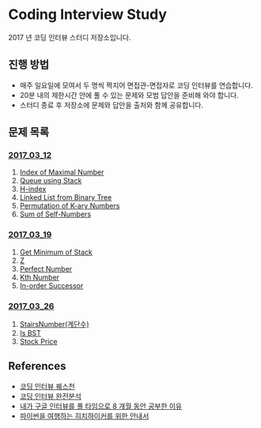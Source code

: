 # Coding Interview Study

2017 년 코딩 인터뷰 스터디 저장소입니다.

## 진행 방법

* 매주 일요일에 모여서 두 명씩 짝지어 면접관-면접자로 코딩 인터뷰를 연습합니다.
* 20분 내의 제한시간 안에 풀 수 있는 문제와 모범 답안을 준비해 와야 합니다.
* 스터디 종료 후 저장소에 문제와 답안을 출처와 함께 공유합니다.

## 문제 목록

### [2017_03_12](2017_03_12)
1. [Index of Maximal Number](2017_03_12/1_Index_of_Maximal_Number)
2. [Queue using Stack](2017_03_12/2_Queue_using_Stack)
3. [H-index](2017_03_12/3_H_index)
4. [Linked List from Binary Tree](2017_03_12/4_Linked_List_from_Binary_Tree)
5. [Permutation of K-ary Numbers](2017_03_12/5_Permutation_of_K_ary_Numbers)
6. [Sum of Self-Numbers](2017_03_12/6_Sum_of_Self_Numbers)

### [2017_03_19](2017_03_19)
1. [Get Minimum of Stack](2017_03_19/1_Get_Minimum_of_Stack)
2. [Z](2017_03_19/2_Z)
3. [Perfect Number](2017_03_19/3_Perfect_Number)
4. [Kth Number](2017_03_19/4_Kth_Number)
5. [In-order Successor](2017_03_19/5_in_order_successor)

### [2017_03_26](2017_03_26)
1. [StairsNumber(계단수)](2017_03_26/1_StairsNumber)
2. [Is BST](2017_03_26/2_Is_BST)
3. [Stock Price](2017_03_26/3_Stock_Price)

## References
* [코딩 인터뷰 퀘스천](http://www.kyobobook.co.kr/product/detailViewKor.laf?barcode=9788931447842)
* [코딩 인터뷰 완전분석](http://www.kyobobook.co.kr/product/detailViewKor.laf?ejkGb=KOR&mallGb=KOR&barcode=9788966260485&orderClick=LEA&Kc=)
* [내가 구글 인터뷰를 풀 타임으로 8 개월 동안 공부한 이유](https://www.vobour.com/book/view/fiRGQMcmRkaw7pgpL)
* [파이썬을 여행하는 히치하이커를 위한 안내서](http://python-guide-kr.readthedocs.io/ko/latest/)
